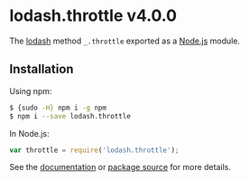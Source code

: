 # lodash.throttle v4.0.0

The [lodash](https://lodash.com/) method `_.throttle` exported as a [Node.js](https://nodejs.org/) module.

## Installation

Using npm:
```bash
$ {sudo -H} npm i -g npm
$ npm i --save lodash.throttle
```

In Node.js:
```js
var throttle = require('lodash.throttle');
```

See the [documentation](https://lodash.com/docs#throttle) or [package source](https://github.com/lodash/lodash/blob/4.0.0-npm-packages/lodash.throttle) for more details.
